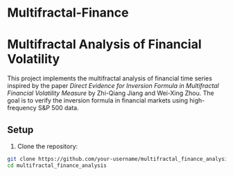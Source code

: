# Multifractal-Finance
# Multifractal Analysis of Financial Volatility

This project implements the multifractal analysis of financial time series inspired by the paper *Direct Evidence for Inversion Formula in Multifractal Financial Volatility Measure* by Zhi-Qiang Jiang and Wei-Xing Zhou. The goal is to verify the inversion formula in financial markets using high-frequency S&P 500 data.

## Setup

1. Clone the repository:
```bash
git clone https://github.com/your-username/multifractal_finance_analysis.git
cd multifractal_finance_analysis
